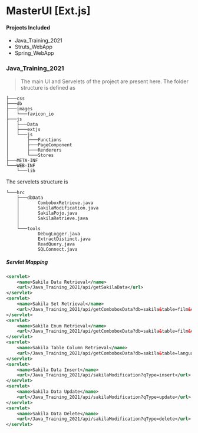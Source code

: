 # MasterUI [Ext.js]

#### Projects Included

* Java_Training_2021
* Struts_WebApp
* Spring_WebApp

### Java_Training_2021

> The main UI and Servelets of the project are present here. The folder structure is defined as

```
├───css
├───db
├───images
│   └───favicon_io
├───js
│   ├───Data
│   ├───extjs
│   └───js
│       ├───Functions
│       ├───PageComponent
│       ├───Renderers
│       └───Stores
├───META-INF
└───WEB-INF
    └───lib
```

The servelets structure is

```
└───hrc
    ├───dbData
    │       ComboboxRetrieve.java
    │       SakilaModification.java
    │       SakilaPojo.java
    │       SakilaRetrieve.java
    │
    └───tools
            DebugLogger.java
            ExtractDistinct.java
            ReadQuery.java
            SQLConnect.java
```

##### Servlet Mapping

```XML
<servlet>
	<name>Sakila Data Retrieval</name>
	<url>/Java_Training_2021/api/getSakilaData</url>
</servlet>
<servlet>
	<name>Sakila Set Retrieval</name>
	<url>/Java_Training_2021/api/getComboboxData?db=sakila&table=film&column=special_features&type=set</url>
</servlet>
<servlet>
	<name>Sakila Enum Retrieval</name>
	<url>/Java_Training_2021/api/getComboboxData?db=sakila&table=film&column=rating&type=enum</url>
</servlet>
<servlet>
	<name>Sakila Table Column Retrieval</name>
	<url>/Java_Training_2021/api/getComboboxData?db=sakila&table=language&column=name&type=table</url>
</servlet>
<servlet>
	<name>Sakila Data Insert</name>
	<url>/Java_Training_2021/api/sakilaModification?qType=insert</url>
</servlet>
<servlet>
	<name>Sakila Data Update</name>
	<url>/Java_Training_2021/api/sakilaModification?qType=update</url>
</servlet>
<servlet>
	<name>Sakila Data Delete</name>
	<url>/Java_Training_2021/api/sakilaModification?qType=delete</url>
</servlet>
```